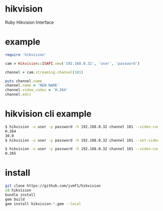 # hikvision
Ruby Hikvision Interface

# example
```ruby
require 'hikvision'

cam = Hikvision::ISAPI.new('192.168.0.32', 'user', 'password')

channel = cam.streaming.channel(101)

puts channel.name
channel.name = 'NEW NAME'
channel.video_codec = 'H.264'
channel.edit
```

# hikvision cli example
```sh
$ hikvision -u user -p password -h 192.168.0.32 channel 101 --video-codec --video-framerate
H.264
30.0
$ hikvision -u user -p password -h 192.168.0.32 channel 101 --set-video-codec H.265

$ hikvision -u user -p password -h 192.168.0.32 channel 101 --video-codec
H.265
```

# install
```sh
git clone https://github.com/jvmf1/hikvision
cd hikvision
bundle install
gem build
gem install hikvision-*.gem --local
```
